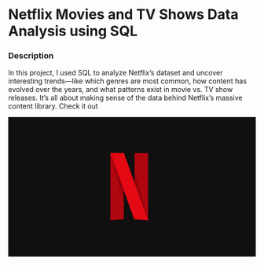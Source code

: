 # Netflix Movies and TV Shows Data Analysis using SQL

### Description
In this project, I used SQL to analyze Netflix’s dataset and uncover interesting trends—like which genres are most common, how content has evolved over the years, and what patterns exist in movie vs. TV show releases. It’s all about making sense of the data behind Netflix’s massive content library. Check it out

![Netflix_Logo](https://github.com/Josh-health/Netflix_sql_project./blob/main/BrandAssets_Logos_02-NSymbol.jpg)
